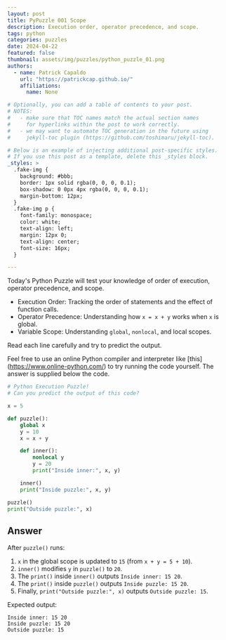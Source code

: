 ```yaml
---
layout: post
title: PyPuzzle 001 Scope
description: Execution order, operator precedence, and scope.
tags: python
categories: puzzles
date: 2024-04-22
featured: false
thumbnail: assets/img/puzzles/python_puzzle_01.png
authors:
  - name: Patrick Capaldo
    url: "https://patrickcap.github.io/"
    affiliations:
      name: None

# Optionally, you can add a table of contents to your post.
# NOTES:
#   - make sure that TOC names match the actual section names
#     for hyperlinks within the post to work correctly.
#   - we may want to automate TOC generation in the future using
#     jekyll-toc plugin (https://github.com/toshimaru/jekyll-toc).

# Below is an example of injecting additional post-specific styles.
# If you use this post as a template, delete this _styles block.
_styles: >
  .fake-img {
    background: #bbb;
    border: 1px solid rgba(0, 0, 0, 0.1);
    box-shadow: 0 0px 4px rgba(0, 0, 0, 0.1);
    margin-bottom: 12px;
  }
  .fake-img p {
    font-family: monospace;
    color: white;
    text-align: left;
    margin: 12px 0;
    text-align: center;
    font-size: 16px;
  }

---
```


Today's Python Puzzle will test your knowledge of order of execution, operator precedence, and scope.

- Execution Order: Tracking the order of statements and the effect of function calls.
- Operator Precedence: Understanding how `x = x + y` works when `x` is global.
- Variable Scope: Understanding `global`, `nonlocal`, and local scopes.

Read each line carefully and try to predict the output.

Feel free to use an online Python compiler and interpreter like [this] (https://www.online-python.com/) to try running the code yourself. The answer is supplied below the code.

```python
# Python Execution Puzzle!
# Can you predict the output of this code?

x = 5

def puzzle():
    global x
    y = 10
    x = x + y

    def inner():
        nonlocal y
        y = 20
        print("Inside inner:", x, y)

    inner()
    print("Inside puzzle:", x, y)

puzzle()
print("Outside puzzle:", x)

```

## Answer

After `puzzle()` runs:

1. `x` in the global scope is updated to `15` (from `x + y = 5 + 10`).
2. `inner()` modifies `y` in `puzzle()` to `20`.
3. The `print()` inside `inner()` outputs `Inside inner: 15 20`.
4. The `print()` inside `puzzle()` outputs `Inside puzzle: 15 20`.
5. Finally, `print("Outside puzzle:", x)` outputs `Outside puzzle: 15`.

Expected output:

```
Inside inner: 15 20
Inside puzzle: 15 20
Outside puzzle: 15
```